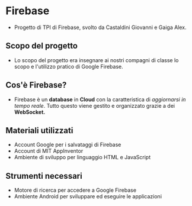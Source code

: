 # Firebase

* Progetto di TPI di Firebase, svolto da Castaldini Giovanni e Gaiga Alex. 


## Scopo del progetto
* Lo scopo del progetto era insegnare ai nostri compagni di classe lo scopo e l'utilizzo pratico di Google Firebase.


## Cos'è Firebase?
* Firebase è un **database** in **Cloud** con la caratteristica di *aggiornarsi in tempo reale*. Tutto questo viene gestito e organizzato grazie a dei **WebSocket.** 


## Materiali utilizzati
* Account Google per i salvataggi di Firebase
* Account di MIT AppInventor
* Ambiente di sviluppo per linguaggio HTML e JavaScript

## Strumenti necessari
* Motore di ricerca per accedere a Google Firebase
* Ambiente Android per sviluppare ed eseguire le applicazioni
